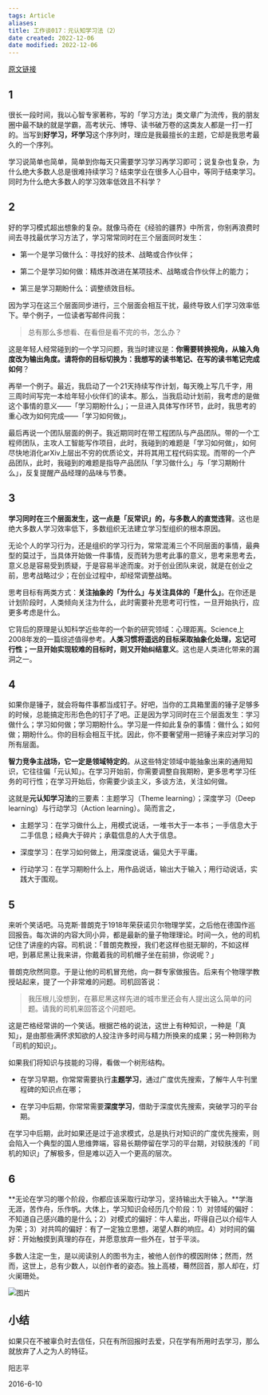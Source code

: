 ```yaml
---
tags: Article
aliases: 
title: 工作谈017：元认知学习法（2）
date created: 2022-12-06
date modified: 2022-12-06
---
```


[原文链接](https://mp.weixin.qq.com/s?__biz=MzA3MzM0MjUyMQ==&mid=2652149232&idx=1&sn=3709475a3a4b6fc2fb56f7e25a52d1b7&chksm=84f0bea6b38737b0572a61ada147bc470ee3d0ff6d0ec9cf00b1bf2412ed9c2ea086419dfdea&cur_album_id=1348201207822860288&scene=189#wechat_redirect)


## 1

很长一段时间，我以心智专家著称，写的「学习方法」类文章广为流传，我的朋友圈中最不缺的就是学霸，高考状元、博导、读书破万卷的这类友人都是一打一打的。当写到**好学习，坏学习**这个序列时，理应是我最擅长的主题，它却是我思考最久的一个序列。

学习说简单也简单，简单到你每天只需要学习学习再学习即可；说复杂也复杂，为什么绝大多数人总是很难持续学习？结束学业在很多人心目中，等同于结束学习。同时为什么绝大多数人的学习效率低效且不科学？

## 2

好的学习模式超出想象的复杂。就像马奇在《经验的疆界》中所言，你别再浪费时间去寻找最优学习方法了，学习常常同时在三个层面同时发生：

-   第一个是学习做什么：寻找好的技术、战略或合作伙伴；
    
-   第二个是学习如何做：精炼并改进在某项技术、战略或合作伙伴上的能力；
    
-   第三是学习期盼什么：调整绩效目标。
    

因为学习在这三个层面同步进行，三个层面会相互干扰，最终导致人们学习效率低下。举个例子，一位读者写邮件问我：  

> 总有那么多想看、在看但是看不完的书，怎么办？

这是年轻人经常碰到的一个学习问题，我当时建议是：**你需要转换视角，从输入角度改为输出角度。请将你的目标切换为：我想写的读书笔记、在写的读书笔记完成如何**？

再举一个例子。最近，我启动了一个21天持续写作计划，每天晚上写几千字，用三周时间写完一本给年轻小伙伴们的读本。那么，当我启动计划前，我考虑的是做这个事情的意义——「学习期盼什么」；一旦进入具体写作环节，此时，我思考的重心改为如何完成——「学习如何做」。

最后再说一个团队层面的例子。我近期同时在带工程团队与产品团队。带的一个工程师团队，主攻人工智能写作项目，此时，我碰到的难题是「学习如何做」，如何尽快地消化arXiv上层出不穷的优质论文，并将其用工程代码实现。而带的一个产品团队，此时，我碰到的难题是指导产品团队「学习做什么」与「学习期盼什么」，反复提醒产品经理的品味与节奏。

## 3

**学习同时在三个层面发生，这一点是「反常识」的，与多数人的直觉违背**。这也是绝大多数人学习效率低下，多数组织无法建立学习型组织的根本原因。

无论个人的学习行为，还是组织的学习行为，常常混淆三个不同层面的事情，最典型的莫过于，当具体开始做一件事情，反而转为思考此事的意义，思考来思考去，意义总是容易受到质疑，于是容易半途而废。对于创业团队来说，就是在创业之前，思考战略过少；在创业过程中，却经常调整战略。

思考目标有两类方式：**关注抽象的「为什么」与关注具体的「是什么」**。在你还是计划阶段时，人类倾向关注为什么，此时需要补充思考可行性，一旦开始执行，应更多考虑是什么。

它背后的原理是认知科学近些年的一个新的研究领域：心理距离。Science上2008年发的一篇综述值得参考。**人类习惯将遥远的目标采取抽象化处理，忘记可行性；一旦开始实现较难的目标时，则又开始纠结意义**。这也是人类进化带来的漏洞之一。

## 4

如果你是锤子，就会将每件事都当成钉子。好吧，当你的工具箱里面的锤子足够多的时候，总能搞定形形色色的钉子了吧。正是因为学习同时在三个层面发生：学习做什么；学习如何做；学习期盼什么。学习是一件如此复杂的事情：做什么；如何做；期盼什么。你的目标会相互干扰。因此，你不要奢望用一把锤子来应对学习的所有层面。

**智力竞争主战场，它一定是领域特定的**。从这些特定领域中能抽象出来的通用知识，它往往偏「元认知」。在学习开始前，你需要调整自我期盼，更多思考学习任务的可行性；在学习开始后，你需要少谈主义，多谈方法，关注如何做。

这就是**元认知学习法**的三要素：主题学习（Theme learning）；深度学习（Deep learning）与行动学习（Action learning）。简而言之，

-   主题学习：在学习做什么上，用模式说话，一堆书大于一本书；一手信息大于二手信息；经典大于碎片；承载信息的人大于信息。
    
-   深度学习：在学习如何做上，用深度说话，偏见大于平庸。
    
-   行动学习：在学习期盼什么上，用作品说话，输出大于输入；用行动说话，实践大于围观。
    

## 5

来听个笑话吧。马克斯·普朗克于1918年荣获诺贝尔物理学奖，之后他在德国作巡回报告。每次讲的内容大同小异，都是最新的量子物理理论。时间一久，他的司机记住了讲座的内容。司机说：「普朗克教授，我们老这样也挺无聊的，不如这样吧，到慕尼黑让我来讲，你戴着我的司机帽子坐在前排，你说呢？」

普朗克欣然同意。于是让他的司机冒充他，向一群专家做报告。后来有个物理学教授站起来，提了一个非常难的问题。司机回答说：

> 我压根儿没想到，在慕尼黑这样先进的城市里还会有人提出这么简单的问题。请我的司机来回答这个问题吧。

  
这是芒格经常讲的一个笑话。根据芒格的说法，这世上有种知识，一种是「真知」，是由那些满怀求知欲的人投注许多时间与精力所换来的成果；另一种则称为「司机的知识」。

如果我们将知识与技能的习得，看做一个树形结构。

-   在学习早期，你常常需要执行**主题学习**，通过广度优先搜索，了解牛人牛刊里程碑的知识点在哪；
    
-   在学习中后期，你常常需要**深度学习**，借助于深度优先搜索，突破学习的平台期。
    

在学习中后期，此时如果还是过于追求模式，总是执行对知识的广度优先搜索，则会陷入一个典型的国人思维弊端，容易长期停留在学习的平台期，对较肤浅的「司机的知识」了解极多，但是难以迈入一个更高的层次。  

## 6

**无论在学习的哪个阶段，你都应该采取行动学习，坚持输出大于输入。**学海无涯，苦作舟，乐作帆。大体上，学习知识会经历几个阶段：1）对领域的偏好：不知道自己感兴趣的是什么；2）对模式的偏好：牛人辈出，吓得自己以介绍牛人为荣；3）对共鸣的偏好：有了一定独立思想，渴望人群的响应。4）对时间的偏好：开始触摸到真理的存在，并愿意放弃一些外在，甘于平淡。

多数人注定一生，是以阅读别人的图书为主，被他人创作的模因附体；然而，然而，这世上，总有少数人，以创作者的姿态。独上高楼，蓦然回首，那人却在，灯火阑珊处。

![图片](http://mmbiz.qpic.cn/mmbiz/l3Oo0icr0VH3Q1ic86Xw7GFibtkK5ia7xDUZQicYr8YHSlYhEVqJdpxaq06aEvVbjFLHVhl3tXOwexicIlJ2q0uBqbGw/640?wx_fmt=jpeg&wxfrom=5&wx_lazy=1&wx_co=1)  

## 小结

如果只在不被辜负时去信任，只在有所回报时去爱，只在学有所用时去学习，那么就放弃了人之为人的特征。  

阳志平

2016-6-10